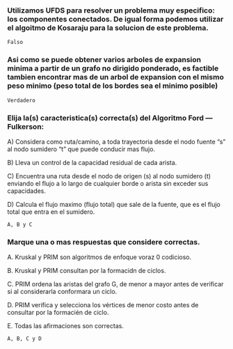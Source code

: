 ### Utilizamos UFDS para resolver un problema muy especifico: los componentes conectados. De igual forma podemos utilizar el algoitmo de Kosaraju para la solucion de este problema.
    Falso

### Asi como se puede obtener varios arboles de expansion minima a partir de un grafo no dirigido ponderado, es factible tambien encontrar mas de un arbol de expansion con el mismo peso minimo (peso total de los bordes sea el minimo posible)
    Verdadero

### Elija la(s) caracteristica(s) correcta(s) del Algoritmo Ford — Fulkerson:

A) Considera como ruta/camino, a toda trayectoria desde el nodo fuente “s” al nodo sumidero “t” que puede conducir mas flujo.

B) Lleva un control de la capacidad residual de cada arista.

C) Encuentra una ruta desde el nodo de origen (s) al nodo sumidero (t) enviando el flujo a lo largo de cualquier borde o arista sin exceder sus capacidades.

D) Calcula el flujo maximo (flujo total) que sale de la fuente, que es el flujo total que entra en el sumidero.

    A, B y C

### Marque una o mas respuestas que considere correctas.

A. Kruskal y PRIM son algoritmos de enfoque voraz 0 codicioso.

B. Kruskal y PRIM consultan por la formacidn de ciclos.

C. PRIM ordena las aristas del grafo G, de menor a mayor antes de verificar si al considerarla conformara un ciclo.

D. PRIM verifica y selecciona los vértices de menor costo antes de consultar por la formacién de ciclo.

E. Todas las afirmaciones son correctas.

    A, B, C y D